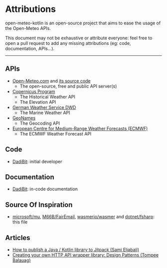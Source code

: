 # Attributions

open-meteo-kotlin is an open-source project that aims to ease the usage of the Open-Meteo APIs.

This document may not be exhaustive or attribute everyone: feel free to open a pull request to add any missing attributions (eg: code, documentation, APIs...).

---

## APIs

 - [Open-Meteo.com](https://open-meteo.com/en/features#terms) and [its source code](https://github.com/open-meteo/open-meteo/blob/main/LICENSE)
	 - The open-source, free and public API server(s)
 - [Copernicus Program](https://spacedata.copernicus.eu/web/cscda/about-cscda)
	 - The Historical Weather API
	 - The Elevation API
 - [German Weather Service DWD](https://www.dwd.de/EN/service/copyright/copyright_node.html)
	 - The Marine Weather API
 - [GeoNames](https://www.geonames.org/)
	 - The Geocoding API
 - [European Centre for Medium-Range Weather Forecasts (ECMWF)](https://www.ecmwf.int/)
	 - The ECMWF Weather Forecast API

## Code

 - [DadiBit](https://github.com/DadiBit/): initial developer

## Documentation

 - [DadiBit](https://github.com/DadiBit/): in-code documentation
 
## Source Of Inspiration
 
 - [microsoft/mu](https://github.com/microsoft/mu/blob/master/docs/DeveloperDocs/attribution.md), [M66B/FairEmail](https://github.com/M66B/FairEmail/blob/master/ATTRIBUTION.md), [wasmerio/wasmer](https://github.com/wasmerio/wasmer/blob/master/ATTRIBUTIONS.md) and  [dotnet/fsharp](https://github.com/dotnet/fsharp/blob/main/attributions.md): this file

## Articles

 - [How to publish a Java / Kotlin library to Jitpack (Sami Eljabali)](https://sami.eljabali.org/how-to-publish-a-kotlin-library-to-jitpack/)
 - [Creating your own HTTP API wrapper library: Design Patterns (Tompee Balauag)](https://medium.com/tompee/creating-your-own-http-api-wrapper-library-design-patterns-10b2e232e92d)
